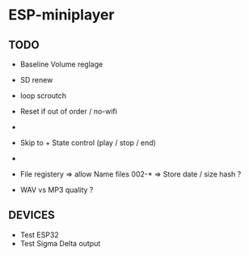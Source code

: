 # ESP-miniplayer

## TODO
- Baseline Volume reglage
- SD renew
- loop scroutch
- Reset if out of order / no-wifi
-
- Skip to + State control (play / stop / end)
-
- File registery
    => allow Name files 002-*
    => Store date / size hash ?

- WAV vs MP3 quality ?


## DEVICES
- Test ESP32
- Test Sigma Delta output
